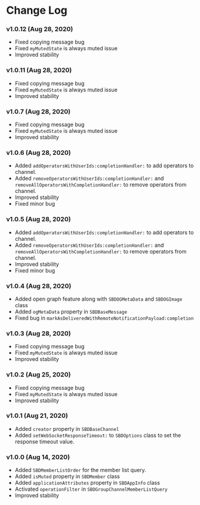# Change Log

### v1.0.12 (Aug 28, 2020)
* Fixed copying message bug
* Fixed `myMutedState` is always muted issue
* Improved stability


### v1.0.11 (Aug 28, 2020)
* Fixed copying message bug
* Fixed `myMutedState` is always muted issue
* Improved stability


### v1.0.7 (Aug 28, 2020)
* Fixed copying message bug
* Fixed `myMutedState` is always muted issue
* Improved stability


### v1.0.6 (Aug 28, 2020)
* Added `addOperatorsWithUserIds:completionHandler:` to add operators to channel.
* Added `removeOperatorsWithUserIds:completionHandler:` and `removeAllOperatorsWithCompletionHandler:` to remove operators from channel.
* Improved stability
* Fixed minor bug


### v1.0.5 (Aug 28, 2020)
* Added `addOperatorsWithUserIds:completionHandler:` to add operators to channel.
* Added `removeOperatorsWithUserIds:completionHandler:` and `removeAllOperatorsWithCompletionHandler:` to remove operators from channel.
* Improved stability
* Fixed minor bug


### v1.0.4 (Aug 28, 2020)
* Added open graph feature along with `SBDOGMetaData` and `SBDOGImage` class
* Added `ogMetaData` property in `SBDBaseMessage` 
* Fixed bug in `markAsDeliveredWithRemoteNotificationPayload:completion`


### v1.0.3 (Aug 28, 2020)
* Fixed copying message bug
* Fixed `myMutedState` is always muted issue
* Improved stability


### v1.0.2 (Aug 25, 2020)
* Fixed copying message bug
* Fixed `myMutedState` is always muted issue
* Improved stability

### v1.0.1 (Aug 21, 2020)
* Added `creator` property in `SBDBaseChannel`
* Added `setWebSocketResponseTimeout:` to `SBDOptions` class to set the response timeout value.

### v1.0.0 (Aug 14, 2020)
* Added `SBDMemberListOrder` for the member list query.
* Added `isMuted` property in `SBDMember` class
* Added `applicationAttributes` property in `SBDAppInfo` class
* Activated `operationFilter` in `SBDGroupChannelMemberListQuery`
* Improved stability
